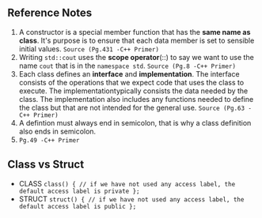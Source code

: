 ## Reference Notes
1. A constructor is a special member function that has the **same name as class**. It's purpose is to ensure that each data member is set to sensible initial values.
`Source (Pg.431 -C++ Primer)`
2. Writing `std::cout` uses the **scope operator**(::) to say we want to use the name `cout` that is in the `namespace std`.
`Source (Pg.8 -C++ Primer)`
3. Each class defines an **interface** and **implementation**. The interface consists of the operations that we expect code that uses the class to execute. The implementationtypically consists the data needed by the class. The implementation also includes any functions needed to define the class but that are not intended for the general use.
`Source (Pg.63 -C++ Primer)`
4. A defintion must always end in semicolon, that is why a class definition also ends in semicolon.
5. `Pg.49 -C++ Primer`


## Class vs Struct
* CLASS
`class()
{
// if we have not used any access label, the default access label is private
};
`
* STRUCT
`struct()
{
// if we have not used any access label, the default access label is public
};
`
